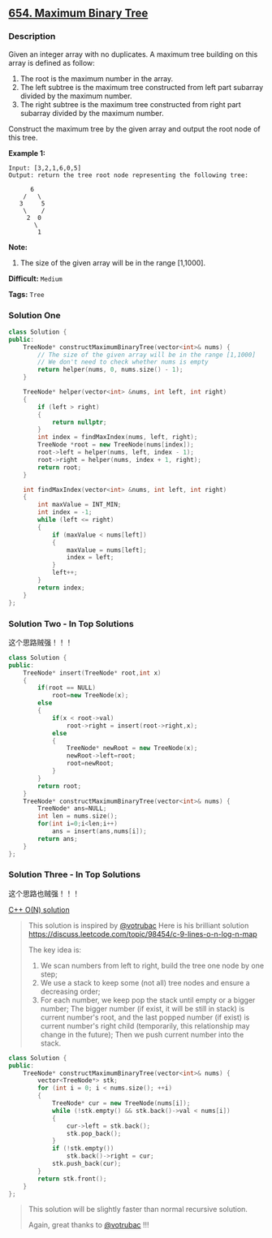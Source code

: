 ## [654. Maximum Binary Tree](https://leetcode.com/problems/maximum-binary-tree/description/)

### Description

Given an integer array with no duplicates. A maximum tree building on this array is defined as follow:

1. The root is the maximum number in the array.
2. The left subtree is the maximum tree constructed from left part subarray divided by the maximum number.
3. The right subtree is the maximum tree constructed from right part subarray divided by the maximum number.

Construct the maximum tree by the given array and output the root node of this tree.

**Example 1:**

```
Input: [3,2,1,6,0,5]
Output: return the tree root node representing the following tree:

      6
    /   \
   3     5
    \    /
     2  0
       \
        1

```

**Note:**

1. The size of the given array will be in the range [1,1000].

**Difficult:** `Medium`

**Tags:** `Tree`

### Solution One

```c++
class Solution {
public:
    TreeNode* constructMaximumBinaryTree(vector<int>& nums) {
        // The size of the given array will be in the range [1,1000]
        // We don't need to check whether nums is empty
        return helper(nums, 0, nums.size() - 1);
    }

    TreeNode* helper(vector<int> &nums, int left, int right)
    {
        if (left > right)
        {
            return nullptr;
        }
        int index = findMaxIndex(nums, left, right);
        TreeNode *root = new TreeNode(nums[index]);
        root->left = helper(nums, left, index - 1);
        root->right = helper(nums, index + 1, right);
        return root;
    }

    int findMaxIndex(vector<int> &nums, int left, int right)
    {
        int maxValue = INT_MIN;
        int index = -1;
        while (left <= right)
        {
            if (maxValue < nums[left])
            {
                maxValue = nums[left];
                index = left;
            }
            left++;
        }
        return index;
    }
};
```

### Solution Two - In Top Solutions

这个思路贼强！！！

```c++
class Solution {
public:
    TreeNode* insert(TreeNode* root,int x)
    {
        if(root == NULL)
            root=new TreeNode(x);
        else
        {
            if(x < root->val)
                root->right = insert(root->right,x);
            else
            {
                TreeNode* newRoot = new TreeNode(x);
                newRoot->left=root;
                root=newRoot;
            }
        }
        return root;
    }
    TreeNode* constructMaximumBinaryTree(vector<int>& nums) {
        TreeNode* ans=NULL;
        int len = nums.size();
        for(int i=0;i<len;i++)
            ans = insert(ans,nums[i]);
        return ans;
    }
};
```

### Solution Three - In Top Solutions

这个思路也贼强！！！

[C++ O(N) solution](https://discuss.leetcode.com/topic/98509/c-o-n-solution)

> This solution is inspired by [@votrubac](https://discuss.leetcode.com/uid/76475)
> Here is his brilliant solution
> <https://discuss.leetcode.com/topic/98454/c-9-lines-o-n-log-n-map>
>
> The key idea is:
>
> 1. We scan numbers from left to right, build the tree one node by one step;
> 2. We use a stack to keep some (not all) tree nodes and ensure a decreasing order;
> 3. For each number, we keep pop the stack until empty or a bigger number; The bigger number (if exist, it will be still in stack) is current number's root, and the last popped number (if exist) is current number's right child (temporarily, this relationship may change in the future); Then we push current number into the stack.

```c++
class Solution {
public:
    TreeNode* constructMaximumBinaryTree(vector<int>& nums) {
        vector<TreeNode*> stk;
        for (int i = 0; i < nums.size(); ++i)
        {
            TreeNode* cur = new TreeNode(nums[i]);
            while (!stk.empty() && stk.back()->val < nums[i])
            {
                cur->left = stk.back();
                stk.pop_back();
            }
            if (!stk.empty())
                stk.back()->right = cur;
            stk.push_back(cur);
        }
        return stk.front();
    }
};
```

> This solution will be slightly faster than normal recursive solution.
>
> Again, great thanks to [@votrubac](https://discuss.leetcode.com/uid/76475) !!!
